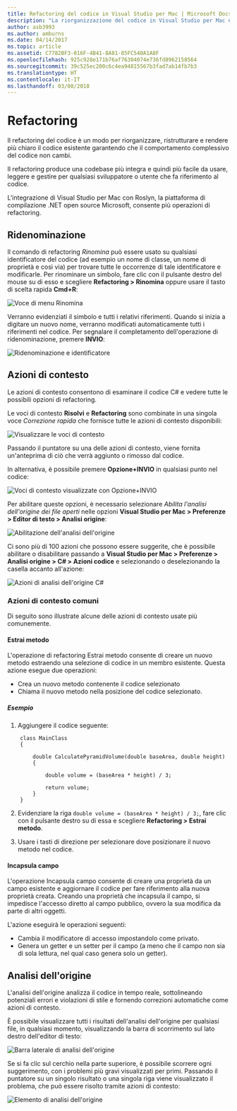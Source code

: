 ```yaml
---
title: Refactoring del codice in Visual Studio per Mac | Microsoft Docs
description: "La riorganizzazione del codice in Visual Studio per Mac è stata semplificata grazie all'analisi dell'origine."
author: asb3993
ms.author: amburns
ms.date: 04/14/2017
ms.topic: article
ms.assetid: C7782BF3-016F-4B41-8A81-85FC540A1A8F
ms.openlocfilehash: 925c928e171b76af76304074e736fd8962158564
ms.sourcegitcommit: 39c525ec200c6c4ea94815567b3fad7ab14fb7b3
ms.translationtype: HT
ms.contentlocale: it-IT
ms.lasthandoff: 03/08/2018
---
```

# <a name="refactoring"></a>Refactoring

Il refactoring del codice è un modo per riorganizzare, ristrutturare e rendere più chiaro il codice esistente garantendo che il comportamento complessivo del codice non cambi.

Il refactoring produce una codebase più integra e quindi più facile da usare, leggere e gestire per qualsiasi sviluppatore o utente che fa riferimento al codice.

L'integrazione di Visual Studio per Mac con Roslyn, la piattaforma di compilazione .NET open source Microsoft, consente più operazioni di refactoring.

## <a name="renaming"></a>Ridenominazione 

Il comando di refactoring *Rinomina* può essere usato su qualsiasi identificatore del codice (ad esempio un nome di classe, un nome di proprietà e così via) per trovare tutte le occorrenze di tale identificatore e modificarle. Per rinominare un simbolo, fare clic con il pulsante destro del mouse su di esso e scegliere **Refactoring > Rinomina** oppure usare il tasto di scelta rapida **Cmd+R**:

![Voce di menu Rinomina](media/refactoring-renaming1.png)

Verranno evidenziati il simbolo e tutti i relativi riferimenti. Quando si inizia a digitare un nuovo nome, verranno modificati automaticamente tutti i riferimenti nel codice. Per segnalare il completamento dell'operazione di ridenominazione, premere **INVIO**:

 ![Ridenominazione e identificatore](media/refactoring-renaming2.png)

## <a name="context-actions"></a>Azioni di contesto

Le azioni di contesto consentono di esaminare il codice C# e vedere tutte le possibili opzioni di refactoring. 

Le voci di contesto **Risolvi** e **Refactoring** sono combinate in una singola voce *Correzione rapida* che fornisce tutte le azioni di contesto disponibili:

![Visualizzare le voci di contesto](media/refactoring-context-action.png)

Passando il puntatore su una delle azioni di contesto, viene fornita un'anteprima di ciò che verrà aggiunto o rimosso dal codice.

In alternativa, è possibile premere **Opzione+INVIO** in qualsiasi punto nel codice:

![Voci di contesto visualizzate con Opzione+INVIO](media/refactoring-image2a.png)

Per abilitare queste opzioni, è necessario selezionare *Abilita l'analisi dell'origine dei file aperti* nelle opzioni **Visual Studio per Mac > Preferenze > Editor di testo > Analisi origine**:

 ![Abilitazione dell'analisi dell'origine](media/refactoring-options.png)

Ci sono più di 100 azioni che possono essere suggerite, che è possibile abilitare o disabilitare passando a **Visual Studio per Mac > Preferenze > Analisi origine > C# > Azioni codice** e selezionando o deselezionando la casella accanto all'azione:

 ![Azioni di analisi dell'origine C#](media/refactoring-image3a.png)

### <a name="common-context-actions"></a>Azioni di contesto comuni

Di seguito sono illustrate alcune delle azioni di contesto usate più comunemente.

#### <a name="extract-method"></a>Estrai metodo

L'operazione di refactoring Estrai metodo consente di creare un nuovo metodo estraendo una selezione di codice in un membro esistente. Questa azione esegue due operazioni:

* Crea un nuovo metodo contenente il codice selezionato
* Chiama il nuovo metodo nella posizione del codice selezionato.

##### <a name="example"></a>Esempio

1. Aggiungere il codice seguente:

```
    class MainClass
    {

        double CalculatePyramidVolume(double baseArea, double height)
        {

            double volume = (baseArea * height) / 3;

            return volume;
        }
    }
```

2. Evidenziare la riga `double volume = (baseArea * height) / 3;`, fare clic con il pulsante destro su di essa e scegliere **Refactoring > Estrai metodo**.

3. Usare i tasti di direzione per selezionare dove posizionare il nuovo metodo nel codice.


#### <a name="encapsulate-field"></a>Incapsula campo

L'operazione Incapsula campo consente di creare una proprietà da un campo esistente e aggiornare il codice per fare riferimento alla nuova proprietà creata. Creando una proprietà che incapsula il campo, si impedisce l'accesso diretto al campo pubblico, ovvero la sua modifica da parte di altri oggetti.

L'azione eseguirà le operazioni seguenti:

* Cambia il modificatore di accesso impostandolo come privato.
* Genera un getter e un setter per il campo (a meno che il campo non sia di sola lettura, nel qual caso genera solo un getter).


## <a name="source-analysis"></a>Analisi dell'origine

L'analisi dell'origine analizza il codice in tempo reale, sottolineando potenziali errori e violazioni di stile e fornendo correzioni automatiche come azioni di contesto. 

È possibile visualizzare tutti i risultati dell'analisi dell'origine per qualsiasi file, in qualsiasi momento, visualizzando la barra di scorrimento sul lato destro dell'editor di testo:

 ![Barra laterale di analisi dell'origine](media/refactoring-image4a.png)

Se si fa clic sul cerchio nella parte superiore, è possibile scorrere ogni suggerimento, con i problemi più gravi visualizzati per primi. Passando il puntatore su un singolo risultato o una singola riga viene visualizzato il problema, che può essere risolto tramite azioni di contesto:

 ![Elemento di analisi dell'origine](media/refactoring-image5.png)


